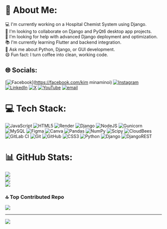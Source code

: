 # 💫 About Me:
💻 I'm currently working on a Hospital Chemist System using Django.<br>🤝 I'm looking to collaborate on Django and PyQt6 desktop app projects.<br>🧠 I'm looking for help with advanced Django deployment and optimization.<br>📚 I'm currently learning Flutter and backend integration.<br>💬 Ask me about Python, Django, or GUI development.<br>😄 Fun fact: I turn coffee into clean, working code.


## 🌐 Socials:
[![Facebook](https://img.shields.io/badge/Facebook-%231877F2.svg?logo=Facebook&logoColor=white)](https://facebook.com/kim minaminoi) [![Instagram](https://img.shields.io/badge/Instagram-%23E4405F.svg?logo=Instagram&logoColor=white)](https://instagram.com/kim.minamino) [![LinkedIn](https://img.shields.io/badge/LinkedIn-%230077B5.svg?logo=linkedin&logoColor=white)](https://linkedin.com/in/kimwillian) [![X](https://img.shields.io/badge/X-black.svg?logo=X&logoColor=white)](https://x.com/kimwillian) [![YouTube](https://img.shields.io/badge/YouTube-%23FF0000.svg?logo=YouTube&logoColor=white)](https://youtube.com/@kimwillian657) [![email](https://img.shields.io/badge/Email-D14836?logo=gmail&logoColor=white)](mailto:kimutaigodwin08@gmail.com) 

# 💻 Tech Stack:
![JavaScript](https://img.shields.io/badge/javascript-%23323330.svg?style=for-the-badge&logo=javascript&logoColor=%23F7DF1E) ![HTML5](https://img.shields.io/badge/html5-%23E34F26.svg?style=for-the-badge&logo=html5&logoColor=white) ![Render](https://img.shields.io/badge/Render-%46E3B7.svg?style=for-the-badge&logo=render&logoColor=white) ![Django](https://img.shields.io/badge/django-%23092E20.svg?style=for-the-badge&logo=django&logoColor=white) ![NodeJS](https://img.shields.io/badge/node.js-6DA55F?style=for-the-badge&logo=node.js&logoColor=white) ![Gunicorn](https://img.shields.io/badge/gunicorn-%298729.svg?style=for-the-badge&logo=gunicorn&logoColor=white) ![MySQL](https://img.shields.io/badge/mysql-4479A1.svg?style=for-the-badge&logo=mysql&logoColor=white) ![Figma](https://img.shields.io/badge/figma-%23F24E1E.svg?style=for-the-badge&logo=figma&logoColor=white) ![Canva](https://img.shields.io/badge/Canva-%2300C4CC.svg?style=for-the-badge&logo=Canva&logoColor=white) ![Pandas](https://img.shields.io/badge/pandas-%23150458.svg?style=for-the-badge&logo=pandas&logoColor=white) ![NumPy](https://img.shields.io/badge/numpy-%23013243.svg?style=for-the-badge&logo=numpy&logoColor=white) ![Scipy](https://img.shields.io/badge/SciPy-%230C55A5.svg?style=for-the-badge&logo=scipy&logoColor=%white) ![CloudBees](https://img.shields.io/badge/CloudBees-1997B5&?logo=cloudbees&logoColor=white&style=for-the-badge) ![GitLab CI](https://img.shields.io/badge/gitlab%20CI-%23181717.svg?style=for-the-badge&logo=gitlab&logoColor=white) ![Git](https://img.shields.io/badge/git-%23F05033.svg?style=for-the-badge&logo=git&logoColor=white) ![GitHub](https://img.shields.io/badge/github-%23121011.svg?style=for-the-badge&logo=github&logoColor=white) ![CSS3](https://img.shields.io/badge/css3-%231572B6.svg?style=for-the-badge&logo=css3&logoColor=white) ![Python](https://img.shields.io/badge/python-3670A0?style=for-the-badge&logo=python&logoColor=ffdd54) ![Django](https://img.shields.io/badge/django-%23092E20.svg?style=for-the-badge&logo=django&logoColor=white) ![DjangoREST](https://img.shields.io/badge/DJANGO-REST-ff1709?style=for-the-badge&logo=django&logoColor=white&color=ff1709&labelColor=gray)
# 📊 GitHub Stats:
![](https://github-readme-stats.vercel.app/api?username=Kmwillian&theme=dark&hide_border=false&include_all_commits=false&count_private=false)<br/>
![](https://nirzak-streak-stats.vercel.app/?user=Kmwillian&theme=dark&hide_border=false)<br/>
![](https://github-readme-stats.vercel.app/api/top-langs/?username=Kmwillian&theme=dark&hide_border=false&include_all_commits=false&count_private=false&layout=compact)

### 🔝 Top Contributed Repo
![](https://github-contributor-stats.vercel.app/api?username=Kmwillian&limit=5&theme=dark&combine_all_yearly_contributions=true)

---
[![](https://visitcount.itsvg.in/api?id=Kmwillian&icon=0&color=0)](https://visitcount.itsvg.in)

<!-- Proudly created with GPRM ( https://gprm.itsvg.in ) -->
